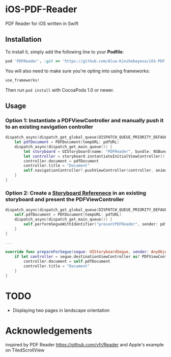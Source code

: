 # iOS-PDF-Reader
PDF Reader for iOS written in Swift

## Installation

[CocoaPods]: http://cocoapods.org

To install it, simply add the following line to your **Podfile**:

```ruby
pod 'PDFReader', :git => 'https://github.com/Alua-Kinzhebayeva/iOS-PDF-Reader.git'
```

You will also need to make sure you're opting into using frameworks:

```ruby
use_frameworks!
```

Then run `pod install` with CocoaPods 1.0 or newer.

## Usage

### Option 1: Instantiate a PDFViewController and manually push it to an existing navigation controller
```swift
dispatch_async(dispatch_get_global_queue(DISPATCH_QUEUE_PRIORITY_DEFAULT, 0)) {
    let pdfDocument = PDFDocument(tempURL: pdfURL)
    dispatch_async(dispatch_get_main_queue()) {
        let storyboard = UIStoryboard(name: "PDFReader", bundle: NSBundle(forClass: PDFViewController.self))
        let controller = storyboard.instantiateInitialViewController() as! PDFViewController
        controller.document = pdfDocument
        controller.title = "Document"
        self.navigationController?.pushViewController(controller, animated: true)
    }
}
```

### Option 2: Create a [Storyboard Referenece](https://developer.apple.com/library/ios/recipes/xcode_help-IB_storyboard/Chapters/AddSBReference.html) in an existing storyboard and present the PDFViewController
```swift
dispatch_async(dispatch_get_global_queue(DISPATCH_QUEUE_PRIORITY_DEFAULT, 0)) {
    self.pdfDocument = PDFDocument(tempURL: pdfURL)
    dispatch_async(dispatch_get_main_queue()) {
        self.performSegueWithIdentifier("presentPDFReader", sender: pdfDocument)
    }
}

...

override func prepareForSegue(segue: UIStoryboardSegue, sender: AnyObject?) {
    if let controller = segue.destinationViewController as? PDFViewController {
        controller.document = self.pdfDocument
        controller.title = "Document"
    }
}
```
# TODO
- Displaying two pages in landscape orientation

# Acknowledgements

inspired by PDF Reader https://github.com/vfr/Reader and Apple's example on TiledScrollView
